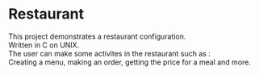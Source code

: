 # Restaurant

This project demonstrates a restaurant configuration. <br />
Written in C on UNIX. <br />
The user can make some activites in the restaurant such as :  <br />
Creating a menu, making an order, getting the price for a meal and more. <br />
